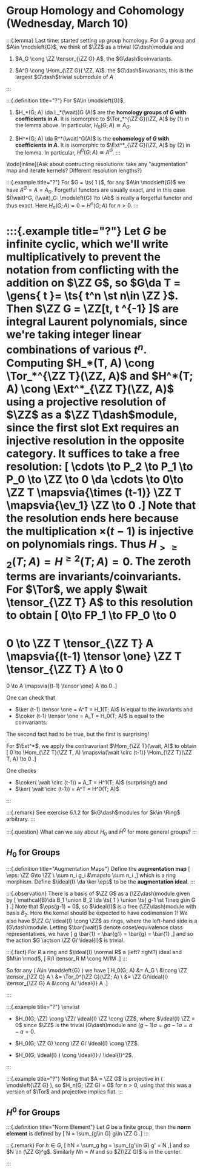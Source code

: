 # Group Homology and Cohomology (Wednesday, March 10)
 
 :::{.lemma}
Last time: started setting up group homology.
For $G$ a group and $A\in \modsleft{G}$, we think of $\ZZ$ as a trivial \(G\dash\)module and

1. $A_G \cong \ZZ \tensor_{\ZZ G} A$, the $G\dash$coinvariants.

2. $A^G \cong \Hom_{\ZZ G}( \ZZ, A)$.
  the $G\dash$invariants, this is the largest $G\dash$trivial submodule of $A$


 :::

:::{.definition title="?"}
For $A\in \modsleft{G}$,

1. $H_*(G; A) \da L_*(\wait))G (A)$ are the **homology groups of $G$ with coefficients in $A$**.
  It is isomorphic to $\Tor_*^{\ZZ G}(\ZZ, A)$ by (1) in the lemma above.
  In particular, $H_0(G; A) \cong A_G$.

2. $H^*(G; A) \da R^*(\wait)^G(A)$ is the **cohomology of $G$ with coefficients in $A$**.
  It is isomorphic to $\Ext^*_{\ZZ G}(\ZZ, A)$ by (2) in the lemma.
  In particular, $H^0(G; A) \cong A^G$.
:::

\todo[inline]{Ask about contructing resolutions: take any "augmentation" map and iterate kernels? Different resolution lengths?}

:::{.example title="?"}
For $G = \ts{ 1 }$, for any $A\in \modsleft{G}$ we have $A^G = A = A_G$.
Forgetful functors are usually exact, and in this case $(\wait)^G, (\wait)_G: \modsleft{G} \to \Ab$ is really a forgetful functor and thus exact.
Here $H_n(G; A) = 0 = H^n(G; A)$ for $n>0$.
:::


:::{.example title="?"}
Let $G$ be infinite cyclic, which we'll write multiplicatively to prevent the notation from conflicting with the addition on $\ZZ G$, so $G\da T = \gens{ t }= \ts{ t^n \st n\in \ZZ }$. 
Then $\ZZ G = \ZZ[t, t ^{-1} ]$ are integral Laurent polynomials, since we're taking integer linear combinations of various $t^n$.
Computing $H_*(T, A) \cong \Tor_*^{\ZZ T}(\ZZ, A)$ and $H^*(T; A) \cong \Ext^*_{\ZZ T}(\ZZ, A)$ using a projective resolution of $\ZZ$ as a $\ZZ T\dash$module, since the first slot Ext requires an injective resolution in the opposite category.
It suffices to take a free resolution:
\[
\cdots \to P_2 \to P_1 \to P_0 \to \ZZ \to 0 \da
\cdots \to 0\to
\ZZ T \mapsvia{\times (t-1)} 
\ZZ T \mapsvia{\ev_1} \ZZ \to 0
.\]
Note that the resolution ends here because the multiplication $\times(t-1)$ is injective on polynomials rings.
Thus $H_{>\geq 2}(T; A) = H^{\geq 2}(T; A) = 0$. 
The zeroth terms are invariants/coinvariants.
For $\Tor$, we apply $\wait \tensor_{\ZZ T} A$ to this resolution to obtain
\[
0\to FP_1 \to FP_0 \to 0 
=
0 \to \ZZ T \tensor_{\ZZ T} A \mapsvia{(t-1) \tensor \one} \ZZ T \tensor_{\ZZ T} A \to 0
=
0 \to A \mapsvia{(t-1) \tensor \one} A \to 0
.\]

One can check that 

- $\ker (t-1) \tensor \one = A^T = H_1(T; A)$ is equal to the invariants and 
- $\coker (t-1) \tensor \one = A_T = H_0(T; A)$ is equal to the coinvariants.

The second fact had to be true, but the first is surprising!

For $\Ext^*$, we apply the contravariant $\Hom_{\ZZ T}(\wait, A)$ to obtain
\[
0
\to \Hom_{\ZZ T}(\ZZ T, A)
\mapsvia{\wait \circ (t-1)} 
\Hom_{\ZZ T}(\ZZ T, A)
\to 0
.\]

One checks

- $\coker( \wait \circ (t-1)) = A_T = H^1(T; A)$ (surprising!) and
- $\ker( \wait \circ (t-1)) = A^T = H^0(T; A)$

:::

:::{.remark}
See exercise 6.1.2 for $kG\dash$modules for $k\in \Ring$ arbitrary.
:::

:::{.question}
What can we say about $H_0$ and $H^0$ for more general groups?
:::

## $H_0$ for Groups

:::{.definition title="Augmentation Maps"}
Define the **augmentation map**
\[
\eps: \ZZ G\to \ZZ \\
\sum n_i g_i &\mapsto \sum n_i
,\]
which is a ring morphism.
Define $\ideal{I} \da \ker \eps$ to be the **augmentation ideal**.
:::


:::{.observation}
There is a basis of $\ZZ G$ as a \(\ZZ\dash\)module given by 
\[
\mathcal{B}\da B_1 \union B_2 \da \ts{ 1 } \union \ts{ g-1 \st 1\neq g\in G } 
.\]
Note that $\eps(g-1) = 0$, so $\ideal{I}$ is a free \(\ZZ\dash\)module with basis $B_2$.
Here the kernel should be expected to have codimension 1!
We also have $\ZZ G/ \ideal{I} \cong \ZZ$ as rings, where the left-hand side is a \(G\dash\)module.
Letting $\bar{\wait}$ denote coset/equivalence class representatives, we have
\[
g \bar{1} = \bar{g1} = \bar{g} = \bar{1}
,\]
and so the action $G \actson \ZZ G/ \ideal{I}$ is trivial.

:::{.fact}
For $R$ a ring and $\ideal{I} \normal R$ a (left? right?) ideal and $M\in \rmod$,
\[
R/I \tensor_R M \cong M/IM
.\]
:::

So for any \( A\in \modsleft{G} \) we have 
\[
H_0(G; A) 
&= A_G \\
&\cong \ZZ \tensor_{\ZZ G} A \\
&= \Tor_0^{\ZZ G}(\ZZ; A) \\
&= \ZZ G/\ideal{I} \tensor_{\ZZ G} A
&\cong A/ \ideal{I} A
.\]

:::


:::{.example title="?"}
\envlist

- $H_0(G; \ZZ) \cong \ZZ/ \ideal{I} \ZZ \cong \ZZ$, where $\ideal{I} \ZZ = 0$ since $\ZZ$ is the trivial \(G\dash\)module and $(g-1)a = ga-1a=a-a=0$.

- $H_0(G; \ZZ G) \cong \ZZ G/ \ideal{I} \cong \ZZ$.

- $H_0(G; \ideal{I} ) \cong \ideal{I} / \ideal{I}^2$.

:::

:::{.example title="?"}
Noting that $A = \ZZ G$ is projective in \( \modsleft{\ZZ G} \), so $H_n(G; \ZZ G) = 0$ for $n>0$, using that this was a version of $\Tor$ and projective implies flat.
:::

## $H^0$ for Groups


:::{.definition title="Norm Element"}
Let $G$ be a finite group, then the **norm element** is defined by 
\[
N = \sum_{g\in G} g\in \ZZ G
.\]
:::


:::{.remark}
For $h\in G$,
\[
hN = \sum_g hg = \sum_{g'\in G} g' = N
,\]
and so $N \in (\ZZ G)^g$.
Similarly $Nh = N$ and so $Z(\ZZ G)$ is in the center.

:::









 
